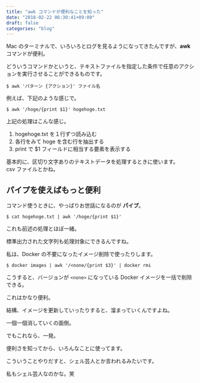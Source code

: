 ```yaml
---
title: "awk コマンドが便利なことを知った"
date: "2018-02-22 06:30:41+09:00"
draft: false
categories: "blog"
---
```

Mac のターミナルで、いろいろとログを見るようになってきたんですが、**awk** コマンドが便利。

どういうコマンドかというと、テキストファイルを指定した条件で任意のアクションを実行させることができるものです。

```
$ awk 'パターン {アクション}' ファイル名
```

例えば、下記のような感じで。

```
$ awk '/hoge/{print $1}' hogehoge.txt
```

上記の処理はこんな感じ。

1. hogehoge.txt を１行ずつ読み込む
2. 各行をみて hoge を含む行を抽出する
3. print で $1 フィールドに相当する要素を表示する

基本的に、区切り文字ありのテキストデータを処理するときに使います。  
csv ファイルとかね。  

## パイプを使えばもっと便利

コマンド使うときに、やっぱりお世話になるのが **パイプ**。

```
$ cat hogehoge.txt | awk '/hoge/{print $1}'
```

これも前述の処理とほぼ一緒。

標準出力された文字列も処理対象にできるんですね。

私は、Docker の不要になったイメージ削除で使ったりします。

```
$ docker images | awk '/<none/{print $3}' | docker rmi
```

こうすると、バージョンが `<none>` になっている Docker イメージを一括で削除できる。  

これはかなり便利。  

結構、イメージを更新していったりすると、溜まっていくんですよね。  

一個一個消していくの面倒。  

でもこれなら、一発。  

便利さを知ってから、いろんなことに使ってます。  

こういうことやりだすと、シェル芸人とか言われるみたいです。  

私もシェル芸人なのかな。笑  